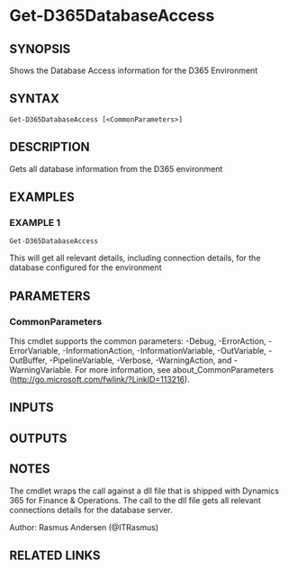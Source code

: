 ﻿---
external help file: d365fo.tools-help.xml
Module Name: d365fo.tools
online version:
schema: 2.0.0
---

# Get-D365DatabaseAccess

## SYNOPSIS
Shows the Database Access information for the D365 Environment

## SYNTAX

```
Get-D365DatabaseAccess [<CommonParameters>]
```

## DESCRIPTION
Gets all database information from the D365 environment

## EXAMPLES

### EXAMPLE 1
```
Get-D365DatabaseAccess
```

This will get all relevant details, including connection details, for the database configured for the environment

## PARAMETERS

### CommonParameters
This cmdlet supports the common parameters: -Debug, -ErrorAction, -ErrorVariable, -InformationAction, -InformationVariable, -OutVariable, -OutBuffer, -PipelineVariable, -Verbose, -WarningAction, and -WarningVariable.
For more information, see about_CommonParameters (http://go.microsoft.com/fwlink/?LinkID=113216).

## INPUTS

## OUTPUTS

## NOTES
The cmdlet wraps the call against a dll file that is shipped with Dynamics 365 for Finance & Operations.
The call to the dll file gets all relevant connections details for the database server.

Author: Rasmus Andersen (@ITRasmus)

## RELATED LINKS

